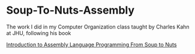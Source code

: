 # Soup-To-Nuts-Assembly
The work I did in my Computer Organization class taught by Charles Kahn at JHU, following his book

[Introduction to Assembly Language Programming From Soup to Nuts](https://cupola.gettysburg.edu/oer/8/)
